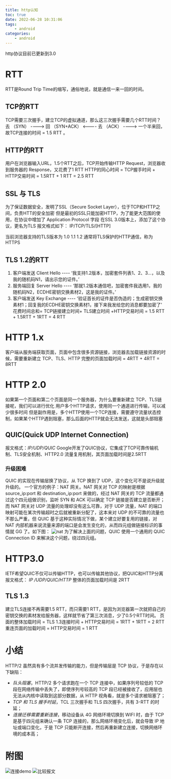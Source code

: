```yaml
---
title: http认知
toc: true
date: 2022-06-28 10:31:06
tags: 
    - android
categories:
    - android
---
```

http协议目前已更新到3.0
<!--more-->

# RTT
RTT是Round Trip Time的缩写，通俗地说，就是通信一来一回的时间。

## TCP的RTT
TCP需要三次握手，建立TCP的虚拟通道，那么这三次握手需要几个RTT时间？
去 （SYN）     ---->
回 （SYN+ACK） <----
去 （ACK）     ---->
一个半来回，故TCP连接的时间 = 1.5 RTT 。

## HTTP的RTT
用户在浏览器输入URL，1.5个RTT之后，TCP开始传输HTTP Request，浏览器收到服务器的 Response，又花费了1 RTT
HTTP的同心时间 = TCP握手时间 + HTTP交易时间 = 1.5RTT + 1 RTT = 2.5 RTT

## SSL 与 TLS
为了保证数据安全，发明了SSL（Secure Socket Layer），位于TCP和HTTP之间，负责HTT的安全加密
但是最初的SSL只能加密HTTP，为了能更大范围的使用，在协议中增加了 Application Protocol 字段
在SSL 3.0版本上，添加了这个协议，更名为TLS 报文格式如下：
IP/TCP/TLS/[HTTP]

当前浏览器支持的TLS版本为 1.0 1.1 1.2
通常将TLS保护的HTTP通信，称为HTTPS


## TLS 1.2的RTT
1. 客户端发送 Client Hello ---- ‘我支持1.2版本，加密套件列表1、2、3…，以及我的随机码N1，请出示您的证件。’
2. 服务端回复 Server Hello ---- ‘那就1.2版本通信吧，加密套件我选用1，我的随机码N2，ECDHE密钥交换素材2，这是我的证件。’
3. 客户端发送 Key Exchange ---- ‘验证首长的证件是否伪造的；生成密钥交换素材1；回复我的ECDHE密钥交换素材1，接下来我发给您的消息都要加密了’
花费时间总和= TCP链接建立时间+ TLS建立时间 +HTTP交易时间 = 1.5 RTT + 1.5RTT + 1RTT = 4 RTT

# HTTP 1.x
客户端从服务端获取页面，页面中包含很多资源链接，浏览器去加载链接资源的时候，需要重新建立 TCP、TLS、HTTP
完整的页面加载时间 = 4RTT + 4RTT = 8RTT

# HTTP 2.0
如果第一个页面和第二个页面是同一个服务器，为什么要重新建立 TCP、TLS链接呢，我们可以进行优化
用户多个HTTP请求，使用同一个通道进行传输，可以减少很多时间
但是副作用是，多个HTTP使用一个TCP连接，需要遵守流量状态控制，如果某个HTTP遇到阻塞，那么后面的HTTP就会无法发送，这就是头部阻塞
## QUIC(Quick UDP Internet Connection)
报文格式：*IP/UDP/QUIC*
Google开发了QUIC协议，它集成了TCP可靠传输机制、TLS安全机制、HTTP2.0 流量复用机制，其页面加载时间是2.5RTT

### 升级困难
QUIC 的实现在传输层换了协议，从 TCP 换到了 UDP，这个变化可不是说升级就升级的。
一个官方的例子：NAT 网关。NAT 网关对 TCP 的映射是根据 source_ip:port 和 destination_ip:port 来做的，经过 NAT 网关的 TCP 流量都通过这个四元组做识别，监听 SYN 和 ACK 可以确定 TCP 链接是否建立是否断开；而 NAT 网关对 UDP 流量的处理却没有这么可靠，对于 UDP 流量，NAT 的端口映射可能在某次传输超时之后就被重新分配了，这本来对 UDP 的不可靠的流量也不那么严重，但 QUIC 基于这种实际情况下做，某个建立好要复用的链接，对 NAT 内部机器来说流量来源的端口是会发生变化的，从而四元组做链接标识的事情就 GG 了。如下图：
![nat](quic_nat.jpeg)
为了解决上面的问题，QUIC 使用一个通用的 QUIC Connection ID 来解决这个问题，绕过四元组。

# HTTP3.0
IETF希望QUIC不仅可以传输HTTP，也可以传输其他协议，把QUIC和HTTP分离
报文格式： *IP /UDP/QUIC/HTTP*
整体的页面加载时间是 2RTT

## TLS 1.3
建立TLS连接不再需要1.5 RTT，而只需要1 RTT，是因为浏览器第一次就把自己的密钥交换的素材发给服务器，这样就节省了第三次消息，少了0.5个RTT时间。
页面的整体加载时间 = TLS 1.3连接时间 + HTTP交易时间 = 1RTT + 1RTT = 2 RTT
重连页面的加载时间 = HTTP交易时间 = 1 RTT

# 小结
HTTP/2 虽然具有多个流并发传输的能力，但是传输层是 TCP 协议，于是存在以下缺陷：
- *队头阻塞*，HTTP/2 多个请求跑在一个 TCP 连接中，如果序列号较低的 TCP 段在网络传输中丢失了，即使序列号较高的 TCP 段已经被接收了，应用层也无法从内核中读取到这部分数据，从 HTTP 视角看，就是多个请求被阻塞了；
- *TCP 和 TLS 握手时延*，TCL 三次握手和 TLS 四次握手，共有 3-RTT 的时延；
- *连接迁移需要重新连接*，移动设备从 4G 网络环境切换到 WIFI 时，由于 TCP 是基于四元组来确认一条 TCP 连接的，那么网络环境变化后，就会导致 IP 地址或端口变化，于是 TCP 只能断开连接，然后再重新建立连接，切换网络环境的成本高；


# 附图
![连接demo](quic_vs_tcp.webp)
![比较报文](http2_vs_http3.jpeg)

